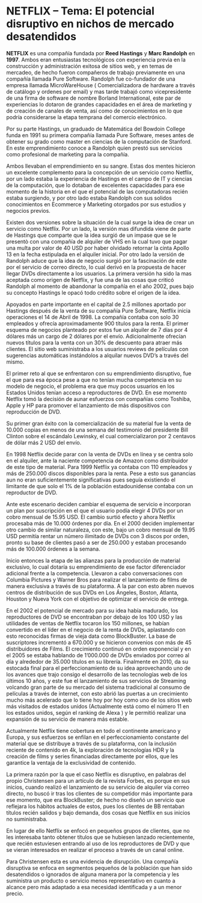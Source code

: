 # NETFLIX – Tema: El potencial disruptivo en nichos de mercado desatendidos

**NETFLIX** es una compañía fundada por **Reed Hastings** y **Marc Randolph** en **1997**. Ambos eran entusiastas tecnológicos con experiencia previa en la construcción y administración exitosa de sitios web, y en temas de mercadeo, de hecho fueron compañeros de trabajo previamente en una compañía llamada Pure Software. Randolph fue co-fundador de una empresa llamada MicroWareHouse \( Comercializadora de hardware a través de catálogo y ordenes por email\) y mas tarde trabajó como vicepresidente de una firma de software de nombre Borland International, este par de experiencias lo dotaron de grandes capacidades en el área de marketing y de creación de canales de venta, así como de conocimientos en lo que podría considerarse la etapa temprana del comercio electrónico.

Por su parte Hastings, un graduado de Matemática del Bowdoin College funda en 1991 su primera compañía llamada Pure Software, meses antes de obtener su grado como master en ciencias de la computación de Stanford. En este emprendimiento conoce a Randolph quien prestó sus servicios como profesional de marketing para la compañía.

Ambos llevaban el emprendimiento en su sangre. Estas dos mentes hicieron un excelente complemento para la concepción de un servicio como Netflix, por un lado estaba la experiencia de Hastings en el campo de IT y ciencias de la computación, que lo dotaban de excelentes capacidades para ese momento de la historia en el que el potencial de las computadoras recién estaba surgiendo, y por otro lado estaba Randolph con sus solidos conocimientos en Ecommerce y Marketing otorgados por sus estudios y negocios previos.

Existen dos versiones sobre la situación de la cual surge la idea de crear un servicio como Netflix. Por un lado, la versión mas difundida viene de parte de Hastings que comparte que la idea surgió de un impase que se le presentò con una compañía de alquiler de VHS en la cual tuvo que pagar una multa por valor de 40 USD por haber olvidado retornar la cinta Apollo 13 en la fecha estipulada en el alquiler inicial. Por otro lado la versión de Randolph aduce que la idea de negocio surgió por la fascinación de este por el servicio de correo directo, lo cual derivó en la propuesta de hacer llegar DVDs directamente a los usuarios. La primera versión ha sido la mas aceptada como origen de Netflix, y fue una de las cosas que criticó Randolph al momento de abandonar la compañía en el año 2002, pues bajo su concepto Hastings le opacó todo crédito sobre el origen de la idea.

Apoyados en parte importante en el capital de 2.5 millones aportado por Hastings después de la venta de su compañía Pure Software, Netflix inicia operaciones el 14 de Abril de 1998. La compañía contaba con solo 30 empleados y ofrecía aproximadamente 900 títulos para la renta. El primer esquema de negocios planteado por estos fue un alquiler de 7 días por 4 dólares más un cargo de 2 dólares por el envío. Adicionalmente ofrecían nuevos títulos para la venta con un 30% de descuento para atraer más clientes. El sitio web suministraba a los usuarios reviews de películas con sugerencias automáticas instándolos a alquilar nuevos DVD’s a través del mismo.

El primer reto al que se enfrentaron con su emprendimiento disruptivo, fue el que para esa época pese a que no tenían mucha competencia en su modelo de negocio, el problema era que muy pocos usuarios en los Estados Unidos tenían acceso a reproductores de DVD. En ese momento Netflix tomó la decisión de aunar esfuerzos con compañías como Toshiba, Apple y HP para promover el lanzamiento de más dispositivos con reproducción de DVD.

Su primer gran éxito con la comercialización de su material fue la venta de 10.000 copias en menos de una semana del testimonio del presidente Bill Clinton sobre el escándalo Lewinsky, el cual comercializaron por 2 centavos de dólar más 2 USD del envío.

En 1998 Netflix decide parar con la venta de DVDs en línea y se centra solo en el alquiler, ante la naciente competencia de Amazon como distribuidor de este tipo de material. Para 1999 Netflix ya contaba con 110 empleados y más de 250.000 discos disponibles para la renta. Pese a esto sus ganancias aun no eran suficientemente significativas pues seguía existiendo el limitante de que solo el 1% de la población estadounidense contaba con un reproductor de DVD. 

Ante este escenario deciden cambiar el esquema de servicio e incorporan un plan por suscripción en el que el usuario podía elegir 4 DVDs por un cobro mensual de 15.95 USD. El cambio surtió efecto y ahora Netflix procesaba más de 10.000 órdenes por día. En el 2000 deciden implementar otro cambio de similar naturaleza, con este, bajo un cobro mensual de 19.95 USD permitía rentar un número ilimitado de DVDs con 3 discos por orden, pronto su base de clientes pasó a ser de 250.000 y estaban procesando más de 100.000 órdenes a la semana.

Inicio entonces la etapa de las alianzas para la producción de material exclusivo, lo cual dotaría su emprendimiento de ese factor diferenciador adicional frente a la competencia. Llevaron a cabo conversaciones con Columbia Pictures y Warner Bros para realizar el lanzamiento de films de manera exclusiva a través de su plataforma. A la par con esto abren nuevos centros de distribución de sus DVDs en Los Ángeles, Boston, Atlanta, Houston y Nueva York con el objetivo de optimizar el servicio de entrega.

En el 2002 el potencial de mercado para su idea había madurado, los reproductores de DVD se encontraban por debajo de los 100 USD y las utilidades de ventas de Netflix tocaron los 150 millones, se habían convertido en el líder en el negocio de la renta de DVDs, aplastando con esto reconocidas firmas de vieja data como BlockBuster. La base de suscriptores incrementó a 670.000 y se hicieron convenios con más de 45 distribuidores de Films. El crecimiento continuó en orden exponencial y en el 2005 se estaba hablando de 1’000.000 de DVDs enviados por correo al día y alrededor de 35.000 títulos en su librería. Finalmente en 2010, da su estocada final para el perfeccionamiento de su idea aprovechando uno de los avances que trajo consigo el desarrollo de las tecnologías web de los últimos 10 años, y este fue el lanzamiento de sus servicios de Streaming volcando gran parte de su mercado del sistema tradicional al consumo de películas a través de internet, con esto abrió las puertas a un crecimiento mucho más acelerado que lo tiene hoy por hoy como uno de los sitios web más visitados de estados unidos \(Actualmente está como el número 11 en los estados unidos, según el ranking de Alexa \) y le permitió realizar una expansión de su servicio de manera más estable.

Actualmente Netflix tiene cobertura en todo el continente americano y Europa, y sus esfuerzos se enfilan en el perfeccionamiento constante del material que se distribuye a través de su plataforma, con la inclusión reciente de contenido en 4k, la exploración de tecnologías HDR y la creación de films y series financiadas directamente por ellos, que les garantice la ventaja de la exclusividad de contenido.

La primera razón por la que el caso Netflix es disruptivo, en palabras del propio Christensen para un artículo de la revista Forbes, es porque en sus inicios, cuando realizó el  lanzamiento de su servicio de alquiler vía correo directo, no buscó ir tras los clientes de su competidor más importante para ese momento, que era BlockBuster; de hecho no diseñó un servicio que reflejara los hábitos actuales de estos, pues los clientes de BB rentaban títulos recién salidos y bajo demanda, dos cosas que Netflix en sus inicios no suministraba.

En lugar de ello Netflix se enfocó en pequeños grupos de clientes, que no les interesaba tanto obtener títulos que se hubiesen lanzado recientemente, que recién estuviesen entrando al uso de los reproductores de DVD y que se vieran interesados en realizar el proceso a través de un canal online.

Para Christensen esta es una evidencia de disrupción. Una compañía disruptiva se enfoca en segmentos pequeños de la población que han sido desatendidos o ignorados de alguna manera por la competencia y les suministra un producto o servicio menos representativo en cuanto a alcance pero más adaptado a esa necesidad identificada y a un menor precio.






